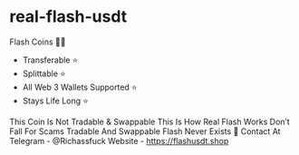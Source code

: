 # real-flash-usdt
Flash Coins 💎🌉
- Transferable ⭐️
- Splittable ⭐️
- All Web 3 Wallets Supported ⭐️
- Stays Life Long ⭐️

This Coin Is Not Tradable & Swappable This Is How Real Flash Works Don’t Fall For Scams Tradable And Swappable Flash Never Exists 🚫
Contact At Telegram - @Richassfuck 
Website - https://flashusdt.shop
